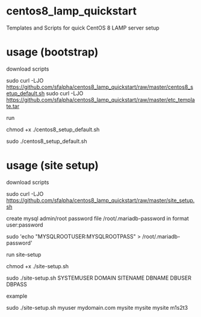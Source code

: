 # centos8_lamp_quickstart
Templates and Scripts for quick CentOS 8 LAMP server setup

# usage (bootstrap)

download scripts

sudo curl -LJO https://github.com/sfalpha/centos8_lamp_quickstart/raw/master/centos8_setup_default.sh
sudo curl -LJO https://github.com/sfalpha/centos8_lamp_quickstart/raw/master/etc_template.tar

run

chmod +x ./centos8_setup_default.sh

sudo ./centos8_setup_default.sh

# usage (site setup)

download scripts

sudo curl -LJO https://github.com/sfalpha/centos8_lamp_quickstart/raw/master/site_setup.sh

create mysql admin/root password file /root/.mariadb-password in format user:password

sudo 'echo "MYSQLROOTUSER:MYSQLROOTPASS" > /root/.mariadb-password'

run site-setup

chmod +x ./site-setup.sh

sudo ./site-setup.sh SYSTEMUSER DOMAIN SITENAME DBNAME DBUSER DBPASS

example

sudo ./site-setup.sh myuser mydomain.com mysite mysite mysite m1s2t3
